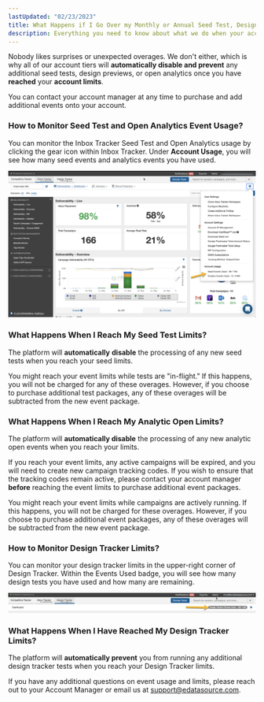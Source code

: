 ```yaml
---
lastUpdated: "02/23/2023"
title: What Happens if I Go Over my Monthly or Annual Seed Test, Design Previews, or Open Analytics Limits?
description: Everything you need to know about what we do when your account reaches its event usage limits. 
---
```



 Nobody likes surprises or unexpected overages. We don't either, which is why all of our account tiers will **automatically disable and prevent** any additional seed tests, design previews, or open analytics once you have **reached** your **account limits**.

 You can contact your account manager at any time to purchase and add additional events onto your account.

### How to Monitor Seed Test and Open Analytics Event Usage?

 
 You can monitor the Inbox Tracker Seed Test and Open Analytics usage by clicking the gear icon within Inbox Tracker. Under **Account Usage**, you will see how many seed events and analytics events you have used.

![](media/what_happens_if_i_go_over_my_monthly_or_annual_seed_test_design_previews_or_open_analytics_limits/image_0.png)

### What Happens When I Reach My Seed Test Limits?

 The platform will **automatically** **disable** the processing of any new seed tests when you reach your seed limits.

 You might reach your event limits while tests are "in-flight." If this happens, you will not be charged for any of these overages. However, if you choose to purchase additional test packages, any of these overages will be subtracted from the new event package.

### What Happens When I Reach My Analytic Open Limits?

 The platform will **automatically disable** the processing of any new analytic open events when you reach your limits.

 If you reach your event limits, any active campaigns will be expired, and you will need to create new campaign tracking codes. If you wish to ensure that the tracking codes remain active, please contact your account manager **before** reaching the event limits to purchase additional event packages.

 You might reach your event limits while campaigns are actively running. If this happens, you will not be charged for these overages. However, if you choose to purchase additional event packages, any of these overages will be subtracted from the new event package.

### How to Monitor Design Tracker Limits?

 You can monitor your design tracker limits in the upper-right corner of Design Tracker. Within the Events Used badge, you will see how many design tests you have used and how many are remaining.

![](media/what_happens_if_i_go_over_my_monthly_or_annual_seed_test_design_previews_or_open_analytics_limits/image_1.png)

### What Happens When I Have Reached My Design Tracker Limits?

 The platform will **automatically prevent** you from running any additional design tracker tests when you reach your Design Tracker limits.

 If you have any additional questions on event usage and limits, please reach out to your Account Manager or email us at [support@edatasource.com](mailto:support@edatasource.com).
